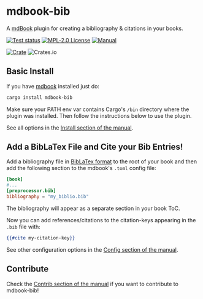 # mdbook-bib

A [mdBook](https://github.com/rust-lang/mdBook) plugin for creating a bibliography & citations in your books.

[![Test status](https://github.com/francisco-perez-sorrosal/mdbook-bib/actions/workflows/test.yml/badge.svg)](https://github.com/francisco-perez-sorrosal/mdbook-bib/actions/workflows/test.yml)
[![MPL-2.0 License](https://img.shields.io/github/license/francisco-perez-sorrosal/mdbook-bib)](https://github.com/francisco-perez-sorrosal/mdbook-bib/blob/master/LICENSE)
[![Manual](https://img.shields.io/badge/book-master-blue.svg)](https://francisco-perez-sorrosal.github.io/mdbook-bib/)

[![Crate](https://img.shields.io/crates/v/mdbook-bib.svg)](https://crates.io/crates/mdbook-bib)
![Crates.io](https://img.shields.io/crates/d/mdbook-bib?style=social&link=https://crates.io/crates/mdbook-bib)

## Basic Install

If you have [mdbook](https://github.com/rust-lang/mdBook) installed just do:

```sh
cargo install mdbook-bib
```

Make sure your PATH env var contains Cargo's `/bin` directory where the plugin was installed. Then follow the instructions below to use the plugin.

See all options in the [Install section of the manual](https://francisco-perez-sorrosal.github.io/mdbook-bib/install.html).

## Add a BibLaTex File and Cite your Bib Entries!

Add a bibliography file in [BibLaTex format](https://www.ctan.org/pkg/biblatex) to the root of your book and then add the following section to the mdbook's `.toml` config file:

```toml
[book]
#...
[preprocessor.bib]
bibliography = "my_biblio.bib"
```

The bibliography will appear as a separate section in your book ToC.

Now you can add references/citations to the citation-keys appearing in the `.bib` file with:

```handlebars
{{#cite my-citation-key}}
```

See other configuration options in the [Config section of the manual](https://francisco-perez-sorrosal.github.io/mdbook-bib/config.html).

## Contribute

Check the [Contrib section of the manual](https://francisco-perez-sorrosal.github.io/mdbook-bib/contrib.html) if you want to contribute to mdbook-bib!
